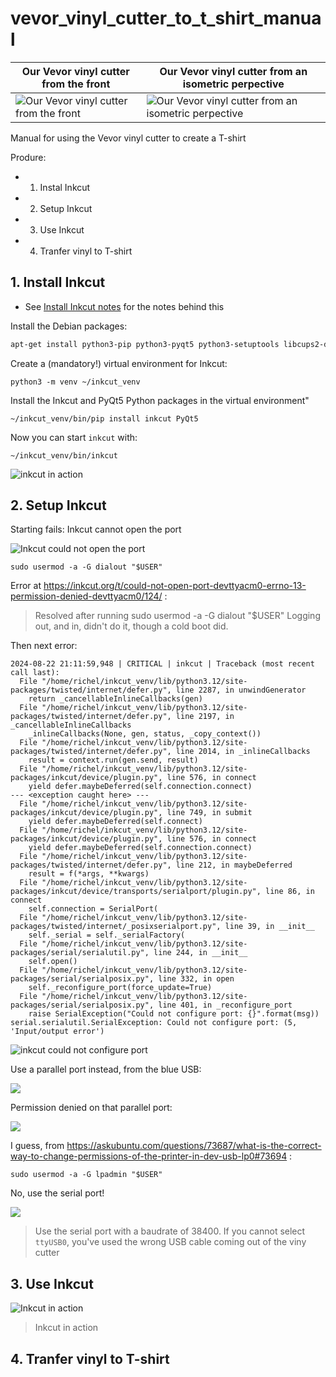 # vevor_vinyl_cutter_to_t_shirt_manual

Our Vevor vinyl cutter from the front|Our Vevor vinyl cutter from an isometric perpective
-------------------------------------|-------------------------------------
![Our Vevor vinyl cutter from the front](vevor_vinyl_cutter_front.jpg)    |![Our Vevor vinyl cutter from an isometric perpective](vevor_vinyl_cutter_isometric.jpg)

Manual for using the Vevor vinyl cutter to create a T-shirt

Produre:

- 1. Instal Inkcut
- 2. Setup Inkcut
- 3. Use Inkcut
- 4. Tranfer vinyl to T-shirt

## 1. Install Inkcut

- See [Install Inkcut notes](install_inkcut_notes.md) for the notes behind this

Install the Debian packages:

```bash
apt-get install python3-pip python3-pyqt5 python3-setuptools libcups2-dev python3-pyqt5.qtsvg
```

Create a (mandatory!) virtual environment for Inkcut:

```
python3 -m venv ~/inkcut_venv
```

Install the Inkcut and PyQt5 Python packages in the virtual environment"

```
~/inkcut_venv/bin/pip install inkcut PyQt5
```

Now you can start `inkcut` with:

```
~/inkcut_venv/bin/inkcut 
```

![inkcut in action](start_inkcut.png)

## 2. Setup Inkcut

Starting fails: Inkcut cannot open the port

![Inkcut could not open the port](inkcut_could_not_open_port.png)

```
sudo usermod -a -G dialout "$USER"
```

Error at https://inkcut.org/t/could-not-open-port-devttyacm0-errno-13-permission-denied-devttyacm0/124/ :

> Resolved
> after running
> sudo usermod -a -G dialout "$USER"
> Logging out, and in, didn't do it, though a cold boot did.

Then next error:


```
2024-08-22 21:11:59,948 | CRITICAL | inkcut | Traceback (most recent call last):
  File "/home/richel/inkcut_venv/lib/python3.12/site-packages/twisted/internet/defer.py", line 2287, in unwindGenerator
    return _cancellableInlineCallbacks(gen)
  File "/home/richel/inkcut_venv/lib/python3.12/site-packages/twisted/internet/defer.py", line 2197, in _cancellableInlineCallbacks
    _inlineCallbacks(None, gen, status, _copy_context())
  File "/home/richel/inkcut_venv/lib/python3.12/site-packages/twisted/internet/defer.py", line 2014, in _inlineCallbacks
    result = context.run(gen.send, result)
  File "/home/richel/inkcut_venv/lib/python3.12/site-packages/inkcut/device/plugin.py", line 576, in connect
    yield defer.maybeDeferred(self.connection.connect)
--- <exception caught here> ---
  File "/home/richel/inkcut_venv/lib/python3.12/site-packages/inkcut/device/plugin.py", line 749, in submit
    yield defer.maybeDeferred(self.connect)
  File "/home/richel/inkcut_venv/lib/python3.12/site-packages/inkcut/device/plugin.py", line 576, in connect
    yield defer.maybeDeferred(self.connection.connect)
  File "/home/richel/inkcut_venv/lib/python3.12/site-packages/twisted/internet/defer.py", line 212, in maybeDeferred
    result = f(*args, **kwargs)
  File "/home/richel/inkcut_venv/lib/python3.12/site-packages/inkcut/device/transports/serialport/plugin.py", line 86, in connect
    self.connection = SerialPort(
  File "/home/richel/inkcut_venv/lib/python3.12/site-packages/twisted/internet/_posixserialport.py", line 39, in __init__
    self._serial = self._serialFactory(
  File "/home/richel/inkcut_venv/lib/python3.12/site-packages/serial/serialutil.py", line 244, in __init__
    self.open()
  File "/home/richel/inkcut_venv/lib/python3.12/site-packages/serial/serialposix.py", line 332, in open
    self._reconfigure_port(force_update=True)
  File "/home/richel/inkcut_venv/lib/python3.12/site-packages/serial/serialposix.py", line 401, in _reconfigure_port
    raise SerialException("Could not configure port: {}".format(msg))
serial.serialutil.SerialException: Could not configure port: (5, 'Input/output error')
```

![inkcut could not configure port](inkcut_could_not_configure_port.png)

Use a parallel port instead, from the blue USB:

![](inkcut_use_parallel_port.png)

Permission denied on that parallel port:

![](inkcut_permission_denied_parallel_port.png)

I guess, from https://askubuntu.com/questions/73687/what-is-the-correct-way-to-change-permissions-of-the-printer-in-dev-usb-lp0#73694 :

```
sudo usermod -a -G lpadmin "$USER"
```

No, use the serial port!

![](set_baudrate_to_38400.png)

> Use the serial port with a baudrate of 38400.
> If you cannot select `ttyUSB0`, you've used the wrong USB cable
> coming out of the viny cutter

## 3. Use Inkcut

![Inkcut in action](inkcut_with_ums_logo.png)

> Inkcut in action

## 4. Tranfer vinyl to T-shirt
